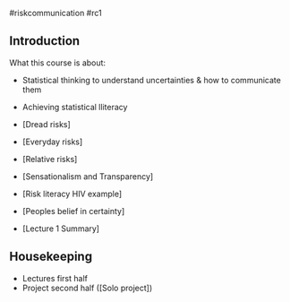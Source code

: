#riskcommunication #rc1 

## Introduction
What this course is about: 
- Statistical thinking to understand uncertainties & how to communicate them
- Achieving statistical lliteracy

- [Dread risks]
- [Everyday risks]
- [Relative risks]
- [Sensationalism and Transparency]
- [Risk literacy HIV example]
- [Peoples belief in certainty]
- [Lecture 1 Summary]


## Housekeeping
- Lectures first half
- Project second half ([Solo project])


